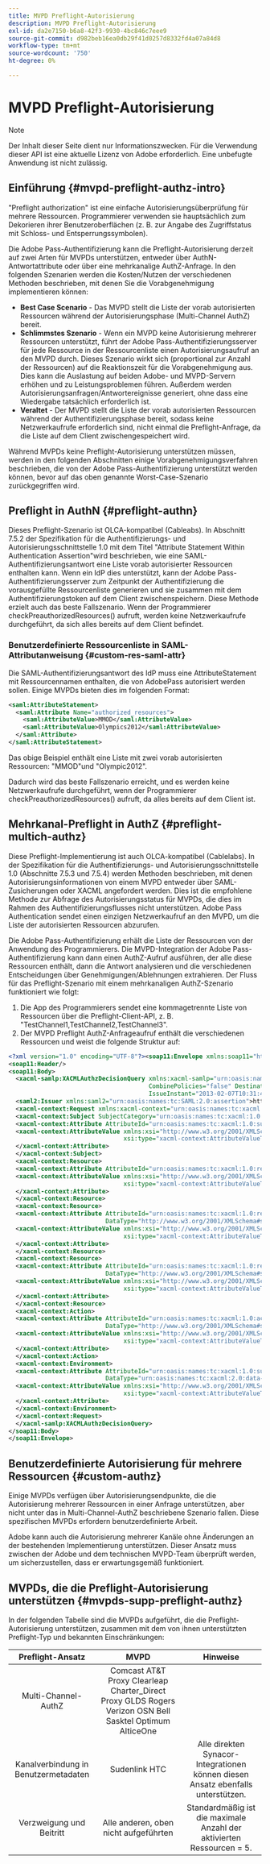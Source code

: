 ```yaml
---
title: MVPD Preflight-Autorisierung
description: MVPD Preflight-Autorisierung
exl-id: da2e7150-b6a8-42f3-9930-4bc846c7eee9
source-git-commit: d982beb16ea0db29f41d0257d8332fd4a07a84d8
workflow-type: tm+mt
source-wordcount: '750'
ht-degree: 0%

---
```


# MVPD Preflight-Autorisierung

>[!NOTE]
>
>Der Inhalt dieser Seite dient nur Informationszwecken. Für die Verwendung dieser API ist eine aktuelle Lizenz von Adobe erforderlich. Eine unbefugte Anwendung ist nicht zulässig.

## Einführung {#mvpd-preflight-authz-intro}

&quot;Preflight authorization&quot; ist eine einfache Autorisierungsüberprüfung für mehrere Ressourcen. Programmierer verwenden sie hauptsächlich zum Dekorieren ihrer Benutzeroberflächen (z. B. zur Angabe des Zugriffstatus mit Schloss- und Entsperrungssymbolen).

Die Adobe Pass-Authentifizierung kann die Preflight-Autorisierung derzeit auf zwei Arten für MVPDs unterstützen, entweder über AuthN-Antwortattribute oder über eine mehrkanalige AuthZ-Anfrage.  In den folgenden Szenarien werden die Kosten/Nutzen der verschiedenen Methoden beschrieben, mit denen Sie die Vorabgenehmigung implementieren können:

* **Best Case Scenario** - Das MVPD stellt die Liste der vorab autorisierten Ressourcen während der Autorisierungsphase (Multi-Channel AuthZ) bereit.
* **Schlimmstes Szenario** - Wenn ein MVPD keine Autorisierung mehrerer Ressourcen unterstützt, führt der Adobe Pass-Authentifizierungsserver für jede Ressource in der Ressourcenliste einen Autorisierungsaufruf an den MVPD durch. Dieses Szenario wirkt sich (proportional zur Anzahl der Ressourcen) auf die Reaktionszeit für die Vorabgenehmigung aus. Dies kann die Auslastung auf beiden Adobe- und MVPD-Servern erhöhen und zu Leistungsproblemen führen. Außerdem werden Autorisierungsanfragen/Antwortereignisse generiert, ohne dass eine Wiedergabe tatsächlich erforderlich ist.
* **Veraltet** - Der MVPD stellt die Liste der vorab autorisierten Ressourcen während der Authentifizierungsphase bereit, sodass keine Netzwerkaufrufe erforderlich sind, nicht einmal die Preflight-Anfrage, da die Liste auf dem Client zwischengespeichert wird.

Während MVPDs keine Preflight-Autorisierung unterstützen müssen, werden in den folgenden Abschnitten einige Vorabgenehmigungsverfahren beschrieben, die von der Adobe Pass-Authentifizierung unterstützt werden können, bevor auf das oben genannte Worst-Case-Szenario zurückgegriffen wird.

## Preflight in AuthN {#preflight-authn}

Dieses Preflight-Szenario ist OLCA-kompatibel (Cableabs). In Abschnitt 7.5.2 der Spezifikation für die Authentifizierungs- und Autorisierungsschnittstelle 1.0 mit dem Titel &quot;Attribute Statement Within Authentication Assertion&quot;wird beschrieben, wie eine SAML-Authentifizierungsantwort eine Liste vorab autorisierter Ressourcen enthalten kann. Wenn ein IdP dies unterstützt, kann der Adobe Pass-Authentifizierungsserver zum Zeitpunkt der Authentifizierung die vorausgefüllte Ressourcenliste generieren und sie zusammen mit dem Authentifizierungstoken auf dem Client zwischenspeichern. Diese Methode erzielt auch das beste Fallszenario. Wenn der Programmierer checkPreauthorizedResources() aufruft, werden keine Netzwerkaufrufe durchgeführt, da sich alles bereits auf dem Client befindet.

### Benutzerdefinierte Ressourcenliste in SAML-Attributanweisung {#custom-res-saml-attr}

Die SAML-Authentifizierungsantwort des IdP muss eine AttributeStatement mit Ressourcennamen enthalten, die von AdobePass autorisiert werden sollen.  Einige MVPDs bieten dies im folgenden Format:

```XML
<saml:AttributeStatement>
  <saml:Attribute Name="authorized_resources">
    <saml:AttributeValue>MMOD</saml:AttributeValue>
    <saml:AttributeValue>Olympics2012</saml:AttributeValue>
  </saml:Attribute>
</saml:AttributeStatement>
```

Das obige Beispiel enthält eine Liste mit zwei vorab autorisierten Ressourcen: &quot;MMOD&quot;und &quot;Olympic2012&quot;.

Dadurch wird das beste Fallszenario erreicht, und es werden keine Netzwerkaufrufe durchgeführt, wenn der Programmierer checkPreauthorizedResources() aufruft, da alles bereits auf dem Client ist.

## Mehrkanal-Preflight in AuthZ {#preflight-multich-authz}

Diese Preflight-Implementierung ist auch OLCA-kompatibel (Cablelabs).  In der Spezifikation für die Authentifizierungs- und Autorisierungsschnittstelle 1.0 (Abschnitte 7.5.3 und 7.5.4) werden Methoden beschrieben, mit denen Autorisierungsinformationen von einem MVPD entweder über SAML-Zusicherungen oder XACML angefordert werden. Dies ist die empfohlene Methode zur Abfrage des Autorisierungsstatus für MVPDs, die dies im Rahmen des Authentifizierungsflusses nicht unterstützen. Adobe Pass Authentication sendet einen einzigen Netzwerkaufruf an den MVPD, um die Liste der autorisierten Ressourcen abzurufen.


Die Adobe Pass-Authentifizierung erhält die Liste der Ressourcen von der Anwendung des Programmierers. Die MVPD-Integration der Adobe Pass-Authentifizierung kann dann einen AuthZ-Aufruf ausführen, der alle diese Ressourcen enthält, dann die Antwort analysieren und die verschiedenen Entscheidungen über Genehmigungen/Ablehnungen extrahieren.  Der Fluss für das Preflight-Szenario mit einem mehrkanaligen AuthZ-Szenario funktioniert wie folgt:

1. Die App des Programmierers sendet eine kommagetrennte Liste von Ressourcen über die Preflight-Client-API, z. B. &quot;TestChannel1,TestChannel2,TestChannel3&quot;.
1. Der MVPD Preflight AuthZ-Anfrageaufruf enthält die verschiedenen Ressourcen und weist die folgende Struktur auf:

```XML
<?xml version="1.0" encoding="UTF-8"?><soap11:Envelope xmlns:soap11="http://schemas.xmlsoap.org/soap/envelope/"> 
<soap11:Header/> 
<soap11:Body> 
  <xacml-samlp:XACMLAuthzDecisionQuery xmlns:xacml-samlp="urn:oasis:names:tc:xacml:2.0:profile:saml2.0:v2:schema:protocol" 
                                       CombinePolicies="false" Destination="https://login.idpexmaple.net/" ID="_3576604f382455d6495f342d9e07b69c" 
                                       IssueInstant="2013-02-07T10:31:40.333Z" Version="2.0"> 
  <saml2:Issuer xmlns:saml2="urn:oasis:names:tc:SAML:2.0:assertion">https://saml.sp.auth-staging.adobe.com/on-behalf-of/TestDistributors</saml2:Issuer> 
  <xacml-context:Request xmlns:xacml-context="urn:oasis:names:tc:xacml:2.0:context:schema:os"> 
  <xacml-context:Subject SubjectCategory="urn:oasis:names:tc:xacml:1.0:subject-category:access-subject"> 
  <xacml-context:Attribute AttributeId="urn:oasis:names:tc:xacml:1.0:subject:subject-id" DataType="http://www.w3.org/2001/XMLSchema#string"> 
  <xacml-context:AttributeValue xmlns:xsi="http://www.w3.org/2001/XMLSchema-instance" 
                                xsi:type="xacml-context:AttributeValueType">VFZTAQEAABQCe[...]</xacml-context:AttributeValue> 
  </xacml-context:Attribute> 
  </xacml-context:Subject> 
  <xacml-context:Resource> 
  <xacml-context:Attribute AttributeId="urn:oasis:names:tc:xacml:1.0:resource:resource-id" DataType="http://www.w3.org/2001/XMLSchema#string"> 
  <xacml-context:AttributeValue xmlns:xsi="http://www.w3.org/2001/XMLSchema-instance" 
                                xsi:type="xacml-context:AttributeValueType">TestChannel1</xacml-context:AttributeValue> 
  </xacml-context:Attribute> 
  </xacml-context:Resource> 
  <xacml-context:Resource> 
  <xacml-context:Attribute AttributeId="urn:oasis:names:tc:xacml:1.0:resource:resource-id" 
                           DataType="http://www.w3.org/2001/XMLSchema#string"> 
  <xacml-context:AttributeValue xmlns:xsi="http://www.w3.org/2001/XMLSchema-instance" 
                                xsi:type="xacml-context:AttributeValueType">TestChannel2</xacml-context:AttributeValue> 
  </xacml-context:Attribute> 
  </xacml-context:Resource> 
  <xacml-context:Resource> 
  <xacml-context:Attribute AttributeId="urn:oasis:names:tc:xacml:1.0:resource:resource-id" 
                           DataType="http://www.w3.org/2001/XMLSchema#string"> 
  <xacml-context:AttributeValue xmlns:xsi="http://www.w3.org/2001/XMLSchema-instance"
                                xsi:type="xacml-context:AttributeValueType">TestChannel3</xacml-context:AttributeValue> 
  </xacml-context:Attribute> 
  </xacml-context:Resource> 
  <xacml-context:Action> 
  <xacml-context:Attribute AttributeId="urn:oasis:names:tc:xacml:1.0:action:action-id" 
                           DataType="http://www.w3.org/2001/XMLSchema#string"> 
  <xacml-context:AttributeValue xmlns:xsi="http://www.w3.org/2001/XMLSchema-instance" 
                                xsi:type="xacml-context:AttributeValueType">VIEW</xacml-context:AttributeValue> 
  </xacml-context:Attribute> 
  </xacml-context:Action> 
  <xacml-context:Environment> 
  <xacml-context:Attribute AttributeId="urn:oasis:names:tc:xacml:1.0:subject:authn-locality:ip-address" 
                           DataType="urn:oasis:names:tc:xacml:2.0:data-type:ipAddress"> 
  <xacml-context:AttributeValue xmlns:xsi="http://www.w3.org/2001/XMLSchema-instance" 
                                xsi:type="xacml-context:AttributeValueType">127.0.0.1</xacml-context:AttributeValue> 
  </xacml-context:Attribute> 
  </xacml-context:Environment> 
  </xacml-context:Request> 
  </xacml-samlp:XACMLAuthzDecisionQuery> 
</soap11:Body> 
</soap11:Envelope>
```

## Benutzerdefinierte Autorisierung für mehrere Ressourcen {#custom-authz}

Einige MVPDs verfügen über Autorisierungsendpunkte, die die Autorisierung mehrerer Ressourcen in einer Anfrage unterstützen, aber nicht unter das in Multi-Channel-AuthZ beschriebene Szenario fallen. Diese spezifischen MVPDs erfordern benutzerdefinierte Arbeit.

Adobe kann auch die Autorisierung mehrerer Kanäle ohne Änderungen an der bestehenden Implementierung unterstützen.  Dieser Ansatz muss zwischen der Adobe und dem technischen MVPD-Team überprüft werden, um sicherzustellen, dass er erwartungsgemäß funktioniert.

## MVPDs, die die Preflight-Autorisierung unterstützen {#mvpds-supp-preflight-authz}

In der folgenden Tabelle sind die MVPDs aufgeführt, die die Preflight-Autorisierung unterstützen, zusammen mit dem von ihnen unterstützten Preflight-Typ und bekannten Einschränkungen:

| Preflight-Ansatz | MVPD | Hinweise |
|:-------------------------------:|:--------------------------------------------------------------------------------------------------------:|:------------------------------------------------------------------:|
| Multi-Channel-AuthZ | Comcast AT&amp;T Proxy Clearleap Charter_Direct Proxy GLDS Rogers Verizon OSN Bell Sasktel Optimum AlticeOne |                                                                    |
| Kanalverbindung in Benutzermetadaten | Sudenlink HTC | Alle direkten Synacor-Integrationen können diesen Ansatz ebenfalls unterstützen. |
| Verzweigung und Beitritt | Alle anderen, oben nicht aufgeführten | Standardmäßig ist die maximale Anzahl der aktivierten Ressourcen = 5. |

<!--
![RelatedInformation]
>* [Logout](/help/authentication/usecase-mvpd-logout.md)
>* [Authorization](/help/authentication/authz-usecase.md)
>* [MVPD Integration Features](/help/authentication/mvpd-integr-features.md)
>* [MVPD User Metadata Exchange](/help/authentication/mvpd-user-metadata-exchng.md)
>* [Preflight Authorization - Programmer Integration Guide](/help/authentication/preflight-authz.md)
>* [AuthN and AuthZ Interface 1.0 Specification](https://www.cablelabs.com/specifications/CL-SP-AUTH1.0-I04-120621.pdf){target=_blank} 
-->
